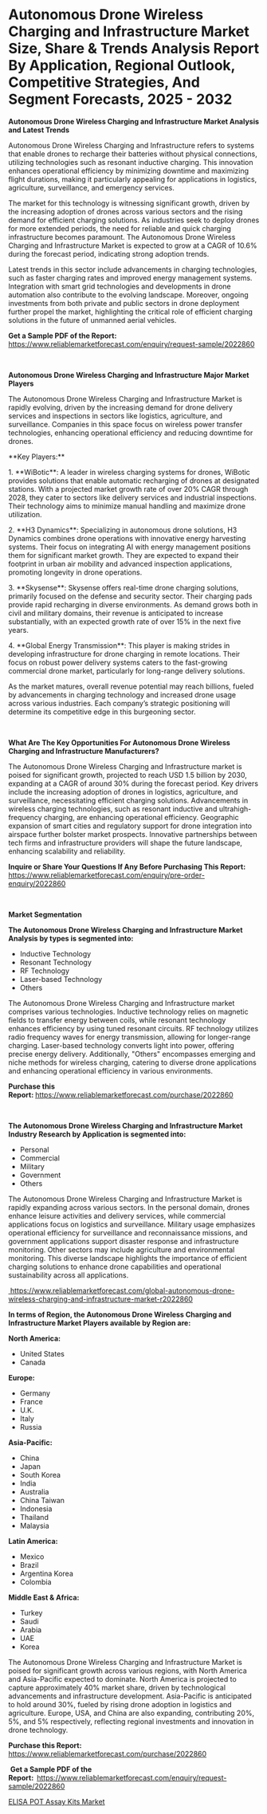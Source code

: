 <p><h1>Autonomous Drone Wireless Charging and Infrastructure Market Size, Share & Trends Analysis Report By Application, Regional Outlook, Competitive Strategies, And Segment Forecasts, 2025 - 2032</h1></p><p><strong>Autonomous Drone Wireless Charging and Infrastructure Market Analysis and Latest Trends</strong></p>
<p><p>Autonomous Drone Wireless Charging and Infrastructure refers to systems that enable drones to recharge their batteries without physical connections, utilizing technologies such as resonant inductive charging. This innovation enhances operational efficiency by minimizing downtime and maximizing flight durations, making it particularly appealing for applications in logistics, agriculture, surveillance, and emergency services.</p><p>The market for this technology is witnessing significant growth, driven by the increasing adoption of drones across various sectors and the rising demand for efficient charging solutions. As industries seek to deploy drones for more extended periods, the need for reliable and quick charging infrastructure becomes paramount. The Autonomous Drone Wireless Charging and Infrastructure Market is expected to grow at a CAGR of 10.6% during the forecast period, indicating strong adoption trends.</p><p>Latest trends in this sector include advancements in charging technologies, such as faster charging rates and improved energy management systems. Integration with smart grid technologies and developments in drone automation also contribute to the evolving landscape. Moreover, ongoing investments from both private and public sectors in drone deployment further propel the market, highlighting the critical role of efficient charging solutions in the future of unmanned aerial vehicles.</p></p>
<p><strong>Get a Sample PDF of the Report:&nbsp;</strong> <a href="https://www.reliablemarketforecast.com/enquiry/request-sample/2022860?utm_campaign=3454&utm_medium=2&utm_source=Github&utm_content=ia&utm_term=29032025&utm_id=autonomous-drone-wireless-charging-and-infrastructure">https://www.reliablemarketforecast.com/enquiry/request-sample/2022860</a></p>
<p>&nbsp;</p>
<p><strong>Autonomous Drone Wireless Charging and Infrastructure Major Market Players</strong></p>
<p><p>The Autonomous Drone Wireless Charging and Infrastructure Market is rapidly evolving, driven by the increasing demand for drone delivery services and inspections in sectors like logistics, agriculture, and surveillance. Companies in this space focus on wireless power transfer technologies, enhancing operational efficiency and reducing downtime for drones.</p><p>**Key Players:**</p><p>1. **WiBotic**: A leader in wireless charging systems for drones, WiBotic provides solutions that enable automatic recharging of drones at designated stations. With a projected market growth rate of over 20% CAGR through 2028, they cater to sectors like delivery services and industrial inspections. Their technology aims to minimize manual handling and maximize drone utilization.</p><p>2. **H3 Dynamics**: Specializing in autonomous drone solutions, H3 Dynamics combines drone operations with innovative energy harvesting systems. Their focus on integrating AI with energy management positions them for significant market growth. They are expected to expand their footprint in urban air mobility and advanced inspection applications, promoting longevity in drone operations.</p><p>3. **Skysense**: Skysense offers real-time drone charging solutions, primarily focused on the defense and security sector. Their charging pads provide rapid recharging in diverse environments. As demand grows both in civil and military domains, their revenue is anticipated to increase substantially, with an expected growth rate of over 15% in the next five years.</p><p>4. **Global Energy Transmission**: This player is making strides in developing infrastructure for drone charging in remote locations. Their focus on robust power delivery systems caters to the fast-growing commercial drone market, particularly for long-range delivery solutions.</p><p>As the market matures, overall revenue potential may reach billions, fueled by advancements in charging technology and increased drone usage across various industries. Each company’s strategic positioning will determine its competitive edge in this burgeoning sector.</p></p>
<p>&nbsp;</p>
<p><strong>What Are The Key Opportunities For Autonomous Drone Wireless Charging and Infrastructure Manufacturers?</strong></p>
<p><p>The Autonomous Drone Wireless Charging and Infrastructure market is poised for significant growth, projected to reach USD 1.5 billion by 2030, expanding at a CAGR of around 30% during the forecast period. Key drivers include the increasing adoption of drones in logistics, agriculture, and surveillance, necessitating efficient charging solutions. Advancements in wireless charging technologies, such as resonant inductive and ultrahigh-frequency charging, are enhancing operational efficiency. Geographic expansion of smart cities and regulatory support for drone integration into airspace further bolster market prospects. Innovative partnerships between tech firms and infrastructure providers will shape the future landscape, enhancing scalability and reliability.</p></p>
<p><strong>Inquire or Share Your Questions If Any Before Purchasing This Report:</strong> <a href="https://www.reliablemarketforecast.com/enquiry/pre-order-enquiry/2022860?utm_campaign=3454&utm_medium=2&utm_source=Github&utm_content=ia&utm_term=29032025&utm_id=autonomous-drone-wireless-charging-and-infrastructure">https://www.reliablemarketforecast.com/enquiry/pre-order-enquiry/2022860</a></p>
<p>&nbsp;</p>
<p><strong>Market Segmentation</strong></p>
<p><strong>The Autonomous Drone Wireless Charging and Infrastructure Market Analysis by types is segmented into:</strong></p>
<p><ul><li>Inductive Technology</li><li>Resonant Technology</li><li>RF Technology</li><li>Laser-based Technology</li><li>Others</li></ul></p>
<p><p>The Autonomous Drone Wireless Charging and Infrastructure market comprises various technologies. Inductive technology relies on magnetic fields to transfer energy between coils, while resonant technology enhances efficiency by using tuned resonant circuits. RF technology utilizes radio frequency waves for energy transmission, allowing for longer-range charging. Laser-based technology converts light into power, offering precise energy delivery. Additionally, "Others" encompasses emerging and niche methods for wireless charging, catering to diverse drone applications and enhancing operational efficiency in various environments.</p></p>
<p><strong>Purchase this Report:&nbsp;</strong><a href="https://www.reliablemarketforecast.com/purchase/2022860?utm_campaign=3454&utm_medium=2&utm_source=Github&utm_content=ia&utm_term=29032025&utm_id=autonomous-drone-wireless-charging-and-infrastructure">https://www.reliablemarketforecast.com/purchase/2022860</a></p>
<p>&nbsp;</p>
<p><strong>The Autonomous Drone Wireless Charging and Infrastructure Market Industry Research by Application is segmented into:</strong></p>
<p><ul><li>Personal</li><li>Commercial</li><li>Military</li><li>Government</li><li>Others</li></ul></p>
<p><p>The Autonomous Drone Wireless Charging and Infrastructure Market is rapidly expanding across various sectors. In the personal domain, drones enhance leisure activities and delivery services, while commercial applications focus on logistics and surveillance. Military usage emphasizes operational efficiency for surveillance and reconnaissance missions, and government applications support disaster response and infrastructure monitoring. Other sectors may include agriculture and environmental monitoring. This diverse landscape highlights the importance of efficient charging solutions to enhance drone capabilities and operational sustainability across all applications.</p></p>
<p><a href="https://www.reliablemarketforecast.com/global-autonomous-drone-wireless-charging-and-infrastructure-market-r2022860?utm_campaign=3454&utm_medium=2&utm_source=Github&utm_content=ia&utm_term=29032025&utm_id=autonomous-drone-wireless-charging-and-infrastructure">&nbsp;https://www.reliablemarketforecast.com/global-autonomous-drone-wireless-charging-and-infrastructure-market-r2022860</a></p>
<p><strong>In terms of Region, the Autonomous Drone Wireless Charging and Infrastructure Market Players available by Region are:</strong></p>
<p>
    <p> <strong> North America: </strong>
        <ul>
            <li>United States</li>
            <li>Canada</li>
        </ul>
        </p> 
    <p> <strong> Europe: </strong>
        <ul>
            <li>Germany</li>
            <li>France</li>
            <li>U.K.</li>
            <li>Italy</li>
            <li>Russia</li>
        </ul>
        </p> 
    <p> <strong> Asia-Pacific: </strong>
        <ul>
            <li>China</li>
            <li>Japan</li>
            <li>South Korea</li>
            <li>India</li>
            <li>Australia</li>
            <li>China Taiwan</li>
            <li>Indonesia</li>
            <li>Thailand</li>
            <li>Malaysia</li>
        </ul>
        </p> 
    <p> <strong> Latin America: </strong>
        <ul>
            <li>Mexico</li>
            <li>Brazil</li>
            <li>Argentina Korea</li>
            <li>Colombia</li>
        </ul>
        </p> 
    <p> <strong> Middle East & Africa: </strong>
        <ul>
            <li>Turkey</li>
            <li>Saudi</li>
            <li>Arabia</li>
            <li>UAE</li>
            <li>Korea</li>
        </ul>
    </p>
    </p>
<p><p>The Autonomous Drone Wireless Charging and Infrastructure Market is poised for significant growth across various regions, with North America and Asia-Pacific expected to dominate. North America is projected to capture approximately 40% market share, driven by technological advancements and infrastructure development. Asia-Pacific is anticipated to hold around 30%, fueled by rising drone adoption in logistics and agriculture. Europe, USA, and China are also expanding, contributing 20%, 5%, and 5% respectively, reflecting regional investments and innovation in drone technology.</p></p>
<p><strong>Purchase this Report: </strong><a href="https://www.reliablemarketforecast.com/purchase/2022860?utm_campaign=3454&utm_medium=2&utm_source=Github&utm_content=ia&utm_term=29032025&utm_id=autonomous-drone-wireless-charging-and-infrastructure">https://www.reliablemarketforecast.com/purchase/2022860</a></p>
<p>&nbsp;<strong>Get a Sample PDF of the Report:&nbsp;&nbsp;</strong><a href="https://www.reliablemarketforecast.com/enquiry/request-sample/2022860?utm_campaign=3454&utm_medium=2&utm_source=Github&utm_content=ia&utm_term=29032025&utm_id=autonomous-drone-wireless-charging-and-infrastructure">https://www.reliablemarketforecast.com/enquiry/request-sample/2022860</a></p>
<p><strong></strong></p>
<p><p><a href="https://github.com/ritooesiaba/Market-Research-Report-List-1/blob/main/elisa-pot-assay-kits-market.md?utm_campaign=3454&utm_medium=2&utm_source=Github&utm_content=ia&utm_term=29032025&utm_id=autonomous-drone-wireless-charging-and-infrastructure">ELISA POT Assay Kits Market</a></p></p>